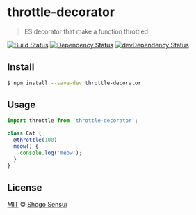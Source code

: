 # throttle-decorator

> ES decorator that make a function throttled.

[![Build Status](https://travis-ci.org/1000ch/throttle-decorator.svg?branch=master)](https://travis-ci.org/1000ch/throttle-decorator)
[![Dependency Status](https://david-dm.org/1000ch/throttle-decorator.svg)](https://david-dm.org/1000ch/throttle-decorator)
[![devDependency Status](https://david-dm.org/1000ch/throttle-decorator/dev-status.svg)](https://david-dm.org/1000ch/throttle-decorator?type=dev)

## Install

```bash
$ npm install --save-dev throttle-decorator
```

## Usage

```javascript
import throttle from 'throttle-decorator';

class Cat {
  @throttle(100)
  meow() {
    console.log('meow');
  }
}
```

## License

[MIT](https://1000ch.mit-license.org) © [Shogo Sensui](https://github.com/1000ch)
